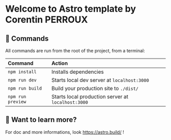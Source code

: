 # Welcome to **Astro template** by Corentin PERROUX
## 🧞 Commands

All commands are run from the root of the project, from a terminal:

| Command         | Action                                      |
|:----------------|:--------------------------------------------|
| `npm install`   | Installs dependencies                       |
| `npm run dev`   | Starts local dev server at `localhost:3000` |
| `npm run build` | Build your production site to `./dist/`     |
| `npm run preview` | Starts local production server at `localhost:3000`     |
## 👀 Want to learn more?

For doc and more informations, look https://astro.build/ !

